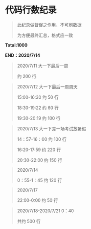 # 代码行数纪录

> 此纪录做督促之作用，不可刷数据
>
> 为方便最终汇总，格式应一致

**Total:1000**

**END：2020/7/14**



> 2020/7/11                                    大一下最后一周
>
> 约  200  行



> 2020/7/12                                   大一下最后一周周天
>
> 15:00-16:30                                约  50  行
>
> 18:30-19:22                                约  60  行
>
> 19:30-20:19                                约  100  行



> 2020/7/13                                  大一下差一场考试放暑假
>
> 14：57-16：00                          约  100  行
>
> 16:20-17:59                                约  220  行
>
> 20:30-22:00                                约  150  行



> 2020/7/14
>
> 0：55-1：45                             约  120  行



> 2020/7/17
>
> 22:00-0:00                                约  50  行



> 2020/7/18-2020/7/21  0：40
>
> 共约  500  行